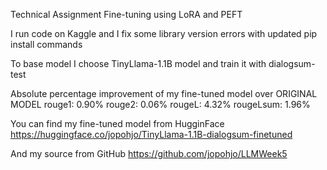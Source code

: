 Technical Assignment Fine-tuning using LoRA and PEFT

I run code on Kaggle and I fix some library version errors with updated pip install commands

To base model I choose TinyLlama-1.1B model and train it with dialogsum-test

Absolute percentage improvement of my fine-tuned model over ORIGINAL MODEL
rouge1: 0.90%
rouge2: 0.06%
rougeL: 4.32%
rougeLsum: 1.96%

You can find my fine-tuned model from HugginFace
https://huggingface.co/jopohjo/TinyLlama-1.1B-dialogsum-finetuned

And my source from GitHub
https://github.com/jopohjo/LLMWeek5

